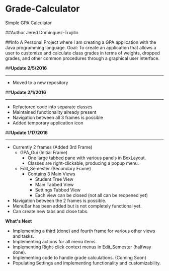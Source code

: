 # Grade-Calculator
Simple GPA Calculator

##Author
Jered Dominguez-Trujillo

##Info
A Personal Project where I am creating a GPA application with the Java programming language.
Goal: To create an application that allows a user to customize and calculate class grades in terms of weights, dropped grades, and other common procedures through a graphical user interface.

##**Update 2/5/2016**
***
- Moved to a new repository

##**Update 2/1/2016**
***
- Refactored code into separate classes
- Maintained functionality already present
- Navigation between all 3 frames is possible
- Added temporary application icon


##**Update 1/17/2016**
***
- Currently 2 frames (Added 3rd Frame)
  - GPA_Gui (Initial Frame)
    - One large tabbed pane with various panels in BoxLayout.
    - Classes are right-clickable, producing a popup menu.
  - Edit_Semester (Secondary Frame)
    - Contains 3 Main Views
      - Student Tree View
      - Main Tabbed View
      - Settings Tabbed View
      - Each view can be closed (not all can be reopened yet)
- Navigation between the 2 frames is possible.
- MenuBar has been added but is not completely functional yet.
- Can create new tabs and close tabs.

**What's Next**
- Implementing a third (done) and fourth frame for various other views and tasks. 
- Implementing actions for all menu items.
- Implementing Right-click context menus in Edit_Semester (halfway done).
- Implementing code to handle grade calculations. (Coming Soon)
- Populating Settings and implementing functionality and customizability.
  
